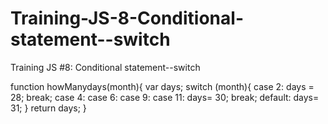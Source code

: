 # Training-JS-8-Conditional-statement--switch
Training JS #8: Conditional statement--switch



function howManydays(month){
  var days;
  switch (month){
  case 2:
        days = 28;
        break;
      case 4: case 6: case 9: case 11:
        days= 30;
        break;
       default:
        days= 31;
  }
  return days;
}
